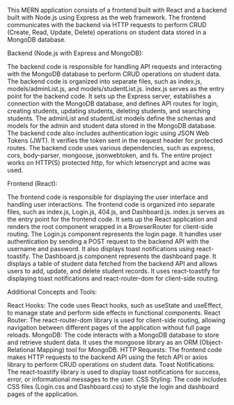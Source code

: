 This MERN application consists of a frontend built with React and a backend built with Node.js using Express as the web framework. The frontend communicates with the backend via HTTP requests to perform CRUD (Create, Read, Update, Delete) operations on student data stored in a MongoDB database.

Backend (Node.js with Express and MongoDB):

The backend code is responsible for handling API requests and interacting with the MongoDB database to perform CRUD operations on student data.
The backend code is organized into separate files, such as index.js, models/adminList.js, and models/studentList.js.
index.js serves as the entry point for the backend code. It sets up the Express server, establishes a connection with the MongoDB database, and defines API routes for login, creating students, updating students, deleting students, and searching students.
The adminList and studentList models define the schemas and models for the admin and student data stored in the MongoDB database.
The backend code also includes authentication logic using JSON Web Tokens (JWT). It verifies the token sent in the request header for protected routes.
The backend code uses various dependencies, such as express, cors, body-parser, mongoose, jsonwebtoken, and fs.
The entire project works on HTTP(S) protected http, for which letsencrypt and acme was used.

Frontend (React):

The frontend code is responsible for displaying the user interface and handling user interactions.
The frontend code is organized into separate files, such as index.js, Login.js, 404.js, and Dashboard.js.
index.js serves as the entry point for the frontend code. It sets up the React application and renders the root component wrapped in a BrowserRouter for client-side routing.
The Login.js component represents the login page. It handles user authentication by sending a POST request to the backend API with the username and password. It also displays toast notifications using react-toastify.
The Dashboard.js component represents the dashboard page. It displays a table of student data fetched from the backend API and allows users to add, update, and delete student records. It uses react-toastify for displaying toast notifications and react-router-dom for client-side routing.


Additional Concepts and Tools:

React Hooks: The code uses React hooks, such as useState and useEffect, to manage state and perform side effects in functional components.
React Router: The react-router-dom library is used for client-side routing, allowing navigation between different pages of the application without full page reloads.
MongoDB: The code interacts with a MongoDB database to store and retrieve student data. It uses the mongoose library as an ORM (Object-Relational Mapping) tool for MongoDB.
HTTP Requests: The frontend code makes HTTP requests to the backend API using the fetch API or axios library to perform CRUD operations on student data.
Toast Notifications: The react-toastify library is used to display toast notifications for success, error, or informational messages to the user.
CSS Styling: The code includes CSS files (Login.css and Dashboard.css) to style the login and dashboard pages of the application.
